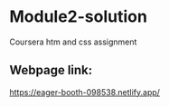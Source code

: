 # Module2-solution
Coursera htm and css assignment

## Webpage link:
https://eager-booth-098538.netlify.app/

